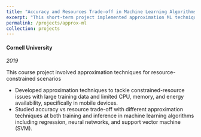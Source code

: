 ```yaml
---
title: "Accuracy and Resources Trade-off in Machine Learning Algorithms"
excerpt: "This short-term project implemented approximation ML techniques for resource-constrained scenarios."
permalink: /projects/approx-ml
collection: projects
---
```


#### Cornell University
*2019*

This course project involved approximation techniques for resource-constrained scenarios 

  * Developed approximation techniques to tackle constrained-resource issues with large training data and limited CPU, memory, and energy availability, specifically in mobile devices.
  * Studied accuracy vs resource trade-off with different approximation techniques at both training and inference in machine learning algorithms including regression, neural networks, and support vector machine (SVM).
